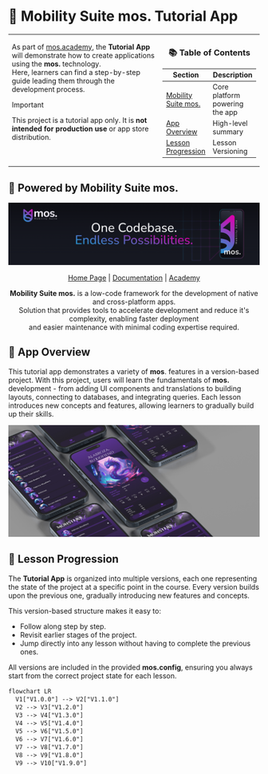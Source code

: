 # 📱 Mobility Suite mos. Tutorial App

<table>
<tr>
<td width="60%" valign="top">

As part of [mos.academy](https://academy.mobilitysuite.de/), the **Tutorial App** will demonstrate how to create applications using the **mos.** technology.</br>Here, learners can find a step-by-step guide leading them through the development process. 

> [!IMPORTANT]
> This project is a tutorial app only. It is **not intended for production use** or app store distribution.

</td>
<td width="40%" valign="middle">

<div align="center">

### 📚 Table of Contents

| Section | Description |
|--------|-------------|
| [Mobility Suite mos.](#-powered-by-mobility-suite-mos) | Core platform powering the app |
| [App Overview](#-app-overview) | High-level summary |
| [Lesson Progression](#-lesson-progression) | Lesson Versioning |

</div>

</td>
</tr>
</table>

## 🚀 Powered by Mobility Suite mos.

<p align="center">
  <img src="docs/mos-banner.png" alt="mos. banner" />
</p>

<p align="center">
  <a href="https://mobilitysuite.de/">Home Page</a> |
  <a href="https://documentation.mobilitysuite.de/">Documentation</a> |
  <a href="https://academy.mobilitysuite.de/">Academy</a>
</p>

<p align="center"><strong>Mobility Suite mos.</strong> is a low-code framework for the development of native and cross-platform apps.<br>
Solution that provides tools to accelerate development and reduce it's complexity, enabling faster deployment <br>and easier maintenance with minimal coding expertise required.</p>

## 📖 App Overview

This tutorial app demonstrates a variety of **mos**. features in a version-based project.
With this project, users will learn the fundamentals of **mos.** development - from adding UI components and translations to building layouts, connecting to databases, and integrating queries. Each lesson introduces new concepts and features, allowing learners to gradually build up their skills.

<p align="center">
  <img src="docs/app-showcase.jpg" alt="App Gallery"/>
</p>

## 🧩 Lesson Progression

The **Tutorial App** is organized into multiple versions, each one representing the state of the project at a specific point in the course. Every version builds upon the previous one, gradually introducing new features and concepts.  

This version-based structure makes it easy to:  
- Follow along step by step.  
- Revisit earlier stages of the project.  
- Jump directly into any lesson without having to complete the previous ones.  

All versions are included in the provided **mos.config**, ensuring you always start from the correct project state for each lesson.  

```mermaid
flowchart LR
  V1["V1.0.0"] --> V2["V1.1.0"]
  V2 --> V3["V1.2.0"]
  V3 --> V4["V1.3.0"]
  V4 --> V5["V1.4.0"]
  V5 --> V6["V1.5.0"]
  V6 --> V7["V1.6.0"]
  V7 --> V8["V1.7.0"]
  V8 --> V9["V1.8.0"]
  V9 --> V10["V1.9.0"]



